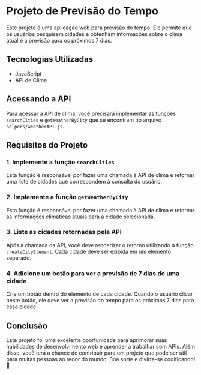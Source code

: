 # Projeto de Previsão do Tempo

Este projeto é uma aplicação web para previsão do tempo. Ele permite que os usuários pesquisem cidades e obtenham informações sobre o clima atual e a previsão para os próximos 7 dias.

## Tecnologias Utilizadas

- JavaScript
- API de Clima

## Acessando a API

Para acessar a API de clima, você precisará implementar as funções `searchCities` e `getWeatherByCity` que se encontram no arquivo `helpers/weatherAPI.js`.

## Requisitos do Projeto

### 1. Implemente a função `searchCities`

Esta função é responsável por fazer uma chamada à API de clima e retornar uma lista de cidades que correspondem à consulta do usuário.

### 2. Implemente a função `getWeatherByCity`

Esta função é responsável por fazer uma chamada à API de clima e retornar as informações climáticas atuais para a cidade selecionada.

### 3. Liste as cidades retornadas pela API

Após a chamada da API, você deve renderizar o retorno utilizando a função `createCityElement`. Cada cidade deve ser exibida em um elemento separado.

### 4. Adicione um botão para ver a previsão de 7 dias de uma cidade

Crie um botão dentro do elemento de cada cidade. Quando o usuário clicar neste botão, ele deve ver a previsão do tempo para os próximos 7 dias para essa cidade.

## Conclusão

Este projeto foi uma excelente oportunidade para aprimorar suas habilidades de desenvolvimento web e aprender a trabalhar com APIs. Além disso, você terá a chance de contribuir para um projeto que pode ser útil para muitas pessoas ao redor do mundo. Boa sorte e divirta-se codificando! 🚀
